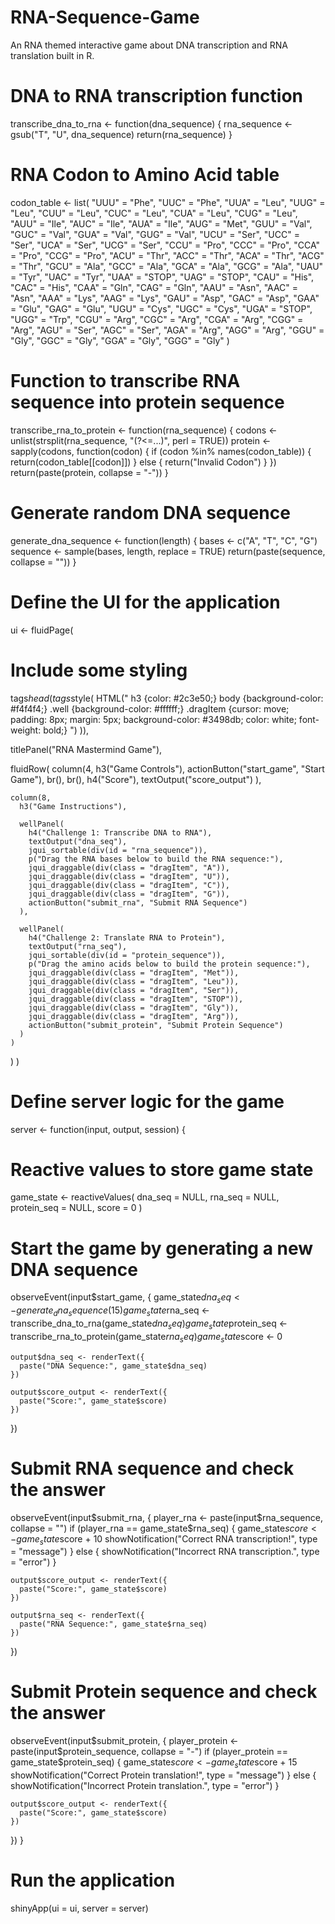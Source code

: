 # RNA-Sequence-Game
An RNA themed interactive game about DNA transcription and RNA translation built in R.
# DNA to RNA transcription function
transcribe_dna_to_rna <- function(dna_sequence) {
  rna_sequence <- gsub("T", "U", dna_sequence)
  return(rna_sequence)
}

# RNA Codon to Amino Acid table
codon_table <- list(
  "UUU" = "Phe", "UUC" = "Phe", "UUA" = "Leu", "UUG" = "Leu",
  "CUU" = "Leu", "CUC" = "Leu", "CUA" = "Leu", "CUG" = "Leu",
  "AUU" = "Ile", "AUC" = "Ile", "AUA" = "Ile", "AUG" = "Met",
  "GUU" = "Val", "GUC" = "Val", "GUA" = "Val", "GUG" = "Val",
  "UCU" = "Ser", "UCC" = "Ser", "UCA" = "Ser", "UCG" = "Ser",
  "CCU" = "Pro", "CCC" = "Pro", "CCA" = "Pro", "CCG" = "Pro",
  "ACU" = "Thr", "ACC" = "Thr", "ACA" = "Thr", "ACG" = "Thr",
  "GCU" = "Ala", "GCC" = "Ala", "GCA" = "Ala", "GCG" = "Ala",
  "UAU" = "Tyr", "UAC" = "Tyr", "UAA" = "STOP", "UAG" = "STOP",
  "CAU" = "His", "CAC" = "His", "CAA" = "Gln", "CAG" = "Gln",
  "AAU" = "Asn", "AAC" = "Asn", "AAA" = "Lys", "AAG" = "Lys",
  "GAU" = "Asp", "GAC" = "Asp", "GAA" = "Glu", "GAG" = "Glu",
  "UGU" = "Cys", "UGC" = "Cys", "UGA" = "STOP", "UGG" = "Trp",
  "CGU" = "Arg", "CGC" = "Arg", "CGA" = "Arg", "CGG" = "Arg",
  "AGU" = "Ser", "AGC" = "Ser", "AGA" = "Arg", "AGG" = "Arg",
  "GGU" = "Gly", "GGC" = "Gly", "GGA" = "Gly", "GGG" = "Gly"
)

# Function to transcribe RNA sequence into protein sequence
transcribe_rna_to_protein <- function(rna_sequence) {
  codons <- unlist(strsplit(rna_sequence, "(?<=...)", perl = TRUE))
  protein <- sapply(codons, function(codon) {
    if (codon %in% names(codon_table)) {
      return(codon_table[[codon]])
    } else {
      return("Invalid Codon")
    }
  })
  return(paste(protein, collapse = "-"))
}

# Generate random DNA sequence
generate_dna_sequence <- function(length) {
  bases <- c("A", "T", "C", "G")
  sequence <- sample(bases, length, replace = TRUE)
  return(paste(sequence, collapse = ""))
}

# Define the UI for the application
ui <- fluidPage(
  
  # Include some styling
  tags$head(tags$style(
    HTML("
      h3 {color: #2c3e50;}
      body {background-color: #f4f4f4;}
      .well {background-color: #ffffff;}
      .dragItem {cursor: move; padding: 8px; margin: 5px; background-color: #3498db; color: white; font-weight: bold;}
    ")
  )),
  
  titlePanel("RNA Mastermind Game"),
  
  fluidRow(
    column(4,
      h3("Game Controls"),
      actionButton("start_game", "Start Game"),
      br(), br(),
      h4("Score"),
      textOutput("score_output")
    ),
    
    column(8,
      h3("Game Instructions"),
      
      wellPanel(
        h4("Challenge 1: Transcribe DNA to RNA"),
        textOutput("dna_seq"),
        jqui_sortable(div(id = "rna_sequence")),
        p("Drag the RNA bases below to build the RNA sequence:"),
        jqui_draggable(div(class = "dragItem", "A")),
        jqui_draggable(div(class = "dragItem", "U")),
        jqui_draggable(div(class = "dragItem", "C")),
        jqui_draggable(div(class = "dragItem", "G")),
        actionButton("submit_rna", "Submit RNA Sequence")
      ),
      
      wellPanel(
        h4("Challenge 2: Translate RNA to Protein"),
        textOutput("rna_seq"),
        jqui_sortable(div(id = "protein_sequence")),
        p("Drag the amino acids below to build the protein sequence:"),
        jqui_draggable(div(class = "dragItem", "Met")),
        jqui_draggable(div(class = "dragItem", "Leu")),
        jqui_draggable(div(class = "dragItem", "Ser")),
        jqui_draggable(div(class = "dragItem", "STOP")),
        jqui_draggable(div(class = "dragItem", "Gly")),
        jqui_draggable(div(class = "dragItem", "Arg")),
        actionButton("submit_protein", "Submit Protein Sequence")
      )
    )
  )
)

# Define server logic for the game
server <- function(input, output, session) {
  
  # Reactive values to store game state
  game_state <- reactiveValues(
    dna_seq = NULL,
    rna_seq = NULL,
    protein_seq = NULL,
    score = 0
  )
  
  # Start the game by generating a new DNA sequence
  observeEvent(input$start_game, {
    game_state$dna_seq <- generate_dna_sequence(15)
    game_state$rna_seq <- transcribe_dna_to_rna(game_state$dna_seq)
    game_state$protein_seq <- transcribe_rna_to_protein(game_state$rna_seq)
    game_state$score <- 0
    
    output$dna_seq <- renderText({
      paste("DNA Sequence:", game_state$dna_seq)
    })
    
    output$score_output <- renderText({
      paste("Score:", game_state$score)
    })
  })
  
  # Submit RNA sequence and check the answer
  observeEvent(input$submit_rna, {
    player_rna <- paste(input$rna_sequence, collapse = "")
    if (player_rna == game_state$rna_seq) {
      game_state$score <- game_state$score + 10
      showNotification("Correct RNA transcription!", type = "message")
    } else {
      showNotification("Incorrect RNA transcription.", type = "error")
    }
    
    output$score_output <- renderText({
      paste("Score:", game_state$score)
    })
    
    output$rna_seq <- renderText({
      paste("RNA Sequence:", game_state$rna_seq)
    })
  })
  
  # Submit Protein sequence and check the answer
  observeEvent(input$submit_protein, {
    player_protein <- paste(input$protein_sequence, collapse = "-")
    if (player_protein == game_state$protein_seq) {
      game_state$score <- game_state$score + 15
      showNotification("Correct Protein translation!", type = "message")
    } else {
      showNotification("Incorrect Protein translation.", type = "error")
    }
    
    output$score_output <- renderText({
      paste("Score:", game_state$score)
    })
  })
}

# Run the application
shinyApp(ui = ui, server = server)
